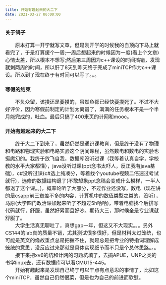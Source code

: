 ```yaml
---
title: 开始有趣起来的大二下
date: 2021-03-27 00:00:00
---
```


### 关于鸽子

<font size=3>
&emsp;&emsp;原本打算一开学就写文章，但是刚开学的时候我的自顶向下马上就看完了，于是打算缓个一周;一周后想起来的时候因为一度(看上个文章)心情太差，所以根本不想写;然后第三周因为c++课设的时间搞错，发现就剩两周的时间，所以肝了8天到昨天终于完成了miniTCP作为c++课设。所以到了现在终于有时间可以写了。。。
</font>

### 寒假的结束

<font size=3>
&emsp;&emsp;不负众望，该摸还是要摸的，虽然鱼都已经快要摸死了。不过不大好评价，因为寒假前制定的计划太离谱了，满满的任务根本不是一个半月能完成的，吐血。最后只搞了400来页的计网和mooc。
</font>

### 开始有趣起来的大二下

<font size=3>
&emsp;&emsp;终于大二下到来了，虽然仍然是通识课教育，但是终于没有了物理和电路和物理实验和电路实验这个阴间课程，虽然数电和数电的实验也挺魔幻的。我终于放飞自我，数据库没听过课（我等着认真自学，学校教的水平大家都懂），java没听过课(ppt念书太吓人，反正我有java基础)，c#没听过课(c#选上纯凑分，等着找个youtube视频二倍速过考试就行)，选修的数据结构退了(不敢想象ppt念稿会变成什么模样，一半人都退了这个课。。)，概率论听了大部分，不过作业还没写，数电（现在讲的是csapp前三章差不多的内容，计算机中的数值类型之类的，没听），马原(大学四门政治课加起来听了不超过5h哈哈)，带着电脑找个后排写代码就行，舒服，虽然好累而且好吵。期待大三，那时候全是专业课就舒服了。
<br>&emsp;&emsp;大学生活真无聊吐了，真想gap一年，但这又不大现实。。。另外CS144的lab真的质量不错，尤其测试很多很好，但是材料太过笼统，也可能是英文的缘故重点总是把握不住，就是总是把专业的特指词理解成笼统的意思，没反应过来那就是具体实现细节而不只是个总体思路。。。
<br>&emsp;&emsp;接下来把xv6的坑和计网的习题坑填了，去搞APUE，UNP之类的书学linux去，还有数据库可以看CMU15-445。
<br>&emsp;&emsp;开始有趣起来是发现自己终于可以干点有点意思的事情了，比如这个miniTCP，虽然自己仍然很菜，但是也为自己的前进而欣慰。
</font>
